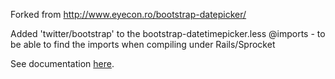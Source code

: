 Forked from http://www.eyecon.ro/bootstrap-datepicker/

Added 'twitter/bootstrap' to the bootstrap-datetimepicker.less @imports - to be able to find the imports when compiling under Rails/Sprocket

See documentation [here](http://tarruda.github.com/bootstrap-datetimepicker/).
